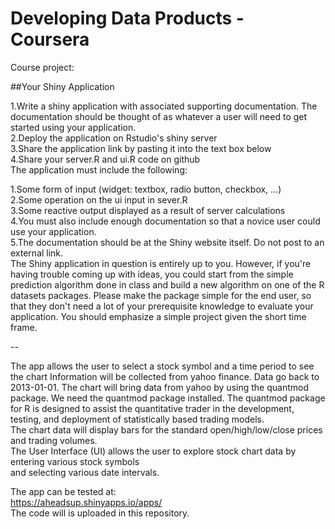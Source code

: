 # Developing Data Products - Coursera
Course project: 

##Your Shiny Application

1.Write a shiny application with associated supporting documentation. The documentation should be thought of as whatever a user will need to get started using your application.  
2.Deploy the application on Rstudio's shiny server  
3.Share the application link by pasting it into the text box below  
4.Share your server.R and ui.R code on github  
The application must include the following:  
  
1.Some form of input (widget: textbox, radio button, checkbox, ...)  
2.Some operation on the ui input in sever.R  
3.Some reactive output displayed as a result of server calculations  
4.You must also include enough documentation so that a novice user could use your application.  
5.The documentation should be at the Shiny website itself. Do not post to an external link.  
The Shiny application in question is entirely up to you. However, if you're having trouble coming up   with ideas, you could start from the simple prediction algorithm done in class and build a new   algorithm on one of the R datasets packages. Please make the package simple for the end user, so that   they don't need a lot of your prerequisite knowledge to evaluate your application. You should emphasize  a simple project given the short time frame.  

--

The app allows the user to select a stock symbol and a time period to see the chart Information will be collected from yahoo finance. Data go back to 2013-01-01. The chart will bring data from yahoo by using   the quantmod package. We need the quantmod package installed. The quantmod package for R is designed to   assist the quantitative trader in the development, testing, and deployment of statistically based   trading models.  
The chart data will display bars for the standard open/high/low/close prices and trading volumes.  
The User Interface (UI) allows the user to explore stock chart data by entering various stock symbols  
and selecting various date intervals.

The app can be tested at:  
https://aheadsup.shinyapps.io/apps/  
The code will is uploaded in this repository.  